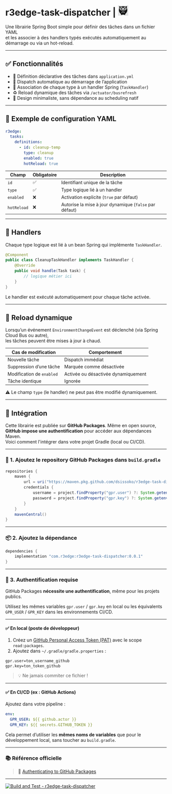 # r3edge-task-dispatcher | ![Logo](logo_ds.png)

Une librairie Spring Boot simple pour définir des tâches dans un fichier YAML  
et les associer à des handlers typés exécutés automatiquement au démarrage ou via un hot-reload.

---

## ✅ Fonctionnalités

- 🧾 Définition déclarative des tâches dans `application.yml`
- 🔁 Dispatch automatique au démarrage de l’application
- 🧩 Association de chaque type à un handler Spring (`TaskHandler`)
- ♻️ Reload dynamique des tâches via `/actuator/busrefresh`
- 🧼 Design minimaliste, sans dépendance au scheduling natif

---

## 🔧 Exemple de configuration YAML

```yaml
r3edge:
  tasks:
    definitions:
      - id: cleanup-temp
        type: cleanup
        enabled: true
        hotReload: true
```

| Champ        | Obligatoire | Description                                              |
|--------------|-------------|----------------------------------------------------------|
| `id`         | ✅           | Identifiant unique de la tâche                          |
| `type`       | ✅           | Type logique lié à un handler                           |
| `enabled`    | ❌           | Activation explicite (`true` par défaut)                |
| `hotReload`  | ❌           | Autorise la mise à jour dynamique (`false` par défaut)  |

---

## 🧩 Handlers

Chaque type logique est lié à un bean Spring qui implémente `TaskHandler`.

```java
@Component
public class CleanupTaskHandler implements TaskHandler {
    @Override
    public void handle(Task task) {
        // logique métier ici
    }
}
```

Le handler est exécuté automatiquement pour chaque tâche activée.

---

## 🔁 Reload dynamique

Lorsqu’un événement `EnvironmentChangeEvent` est déclenché (via Spring Cloud Bus ou autre),  
les tâches peuvent être mises à jour à chaud.

| Cas de modification        | Comportement                                  |
|----------------------------|-----------------------------------------------|
| Nouvelle tâche             | Dispatch immédiat                             |
| Suppression d’une tâche    | Marquée comme désactivée                      |
| Modification de `enabled`  | Activée ou désactivée dynamiquement           |
| Tâche identique            | Ignorée                                       |

⚠️ Le champ `type` (le handler) ne peut pas être modifié dynamiquement.

---

## 🚀 Intégration

Cette librairie est publiée sur **GitHub Packages**. Même en open source, **GitHub impose une authentification** pour accéder aux dépendances Maven.  
Voici comment l'intégrer dans votre projet Gradle (local ou CI/CD).

---

### 🔧 1. Ajoutez le repository GitHub Packages dans `build.gradle`

```groovy
repositories {
    maven {
        url = uri("https://maven.pkg.github.com/dsissoko/r3edge-task-dispatcher")
        credentials {
            username = project.findProperty("gpr.user") ?: System.getenv("GPR_USER")
            password = project.findProperty("gpr.key") ?: System.getenv("GPR_KEY")
        }
    }
    mavenCentral()
}
```

---

### 📦 2. Ajoutez la dépendance

```groovy
dependencies {
    implementation "com.r3edge:r3edge-task-dispatcher:0.0.1"
}
```

---

### 🔐 3. Authentification requise

GitHub Packages **nécessite une authentification**, même pour les projets publics.

Utilisez les mêmes variables `gpr.user` / `gpr.key` en local ou les équivalents `GPR_USER` / `GPR_KEY` dans les environnements CI/CD.

---

#### ✅ En local (poste de développeur)

1. Créez un [GitHub Personal Access Token (PAT)](https://github.com/settings/tokens) avec le scope `read:packages`.
2. Ajoutez dans `~/.gradle/gradle.properties` :

```properties
gpr.user=ton_username_github
gpr.key=ton_token_github
```

> 💡 Ne jamais commiter ce fichier !

---

#### ✅ En CI/CD (ex : GitHub Actions)

Ajoutez dans votre pipeline :

```yaml
env:
  GPR_USER: ${{ github.actor }}
  GPR_KEY: ${{ secrets.GITHUB_TOKEN }}
```

Cela permet d’utiliser les **mêmes noms de variables** que pour le développement local, sans toucher au `build.gradle`.

---

### 📚 Référence officielle

> 📖 [Authenticating to GitHub Packages](https://docs.github.com/en/packages/learn-github-packages/working-with-a-github-packages-registry#authenticating-to-github-packages)


---

[![Build and Test - r3edge-task-dispatcher](https://github.com/dsissoko/r3edge-task-dispatcher/actions/workflows/cicd_code.yml/badge.svg)](https://github.com/dsissoko/r3edge-task-dispatcher/actions/workflows/cicd_code.yml)
